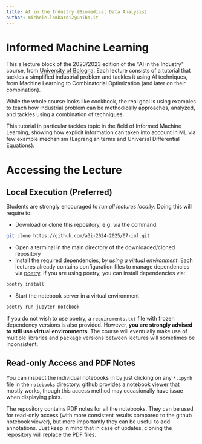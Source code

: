 ```yaml
---
title: AI in the Industry (Biomedical Data Analysis)
author: michele.lombardi2@unibo.it
---
```


# Informed Machine Learning

This a lecture block of the 2023/2023 edition of the "AI in the Industry" course, from [University of Bologna](https://www.unibo.it). Each lecture consists of a tutorial that tackles a simplified industrial problem and tackles it using AI techniques, from Machine Learning to Combinatorial Optimization (and later on their combination).

While the whole course looks like cookbook, the real goal is using examples to teach how industrial problem can be methodically approaches, analyzed, and tackles using a combination of techniques.

This tutorial in particular tackles topic in the field of Informed Machine Learning, showing how explicit information can taken into account in ML via few example mechanism (Lagrangian terms and Universal Differential Equations).


# Accessing the Lecture #

## Local Execution (Preferred) ##

Students are strongly encouraged to _run all lectures locally_. Doing this will require to:

* Download or clone this repository, e.g. via the command:
```sh
git clone https://github.com/a3i-2024-2025/07-iml.git
```
* Open a terminal in the main directory of the downloaded/cloned repository
* Install the required dependencies, _by using a virtual environment_. Each lectures already contains configuration files to manage dependencies via [poetry](https://python-poetry.org). If you are using poetry, you can install dependencies via:
```sh
poetry install
```
* Start the notebook server in a virtual environment
```sh
poetry run jupyter notebook
```

If you do not wish to use poetry, a `requirements.txt` file with frozen dependency versions is also provided. However, **you are strongly advised to still use virtual environments**. The course will eventually make use of multiple libraries and package versions between lectures will sometimes be inconsistent.

## Read-only Access and PDF Notes ##

You can inspect the individual notebooks in by just clicking on any `*.ipynb` file in the `notebooks` directory: github provides a notebook viewer that mostly works, though this access method may occasionally have issue when displaying plots.

The repository contains PDF notes for all the notebooks. They can be used for read-only access (with more consistent results compared to the github notebook viewer), but more importantly they can be useful to add annotations. Just keep in mind that in case of updates, cloning the repository will replace the PDF files.
